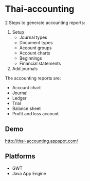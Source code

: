 # Thai-accounting

2 Steps to generate accounting reports:

1.  Setup    
    - Journal types
    - Document types
    - Account groups
    - Account charts
    - Beginnings
    - Financial statements
2.  Add journals
 
The accounting reports are:
 
* Account chart
* Journal
* Ledger
* Trial
* Balance sheet
* Profit and loss account


## Demo

http://thai-accounting.appspot.com/

## Platforms

* GWT
* Java App Engine